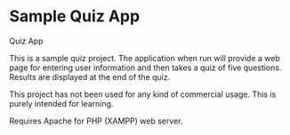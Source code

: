 # Sample Quiz App
Quiz App

This is a sample quiz project. The application when run will provide a web page for entering user information and then takes a quiz of five questions.
Results are displayed at the end of the quiz.

This project has not been used for any kind of commercial usage.
This is purely intended for learning.

Requires Apache for PHP (XAMPP) web server.
